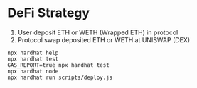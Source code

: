 # DeFi Strategy

1. User deposit ETH or WETH (Wrapped ETH) in protocol
2. Protocol swap deposited ETH or WETH at UNISWAP (DEX)

```shell
npx hardhat help
npx hardhat test
GAS_REPORT=true npx hardhat test
npx hardhat node
npx hardhat run scripts/deploy.js
```
